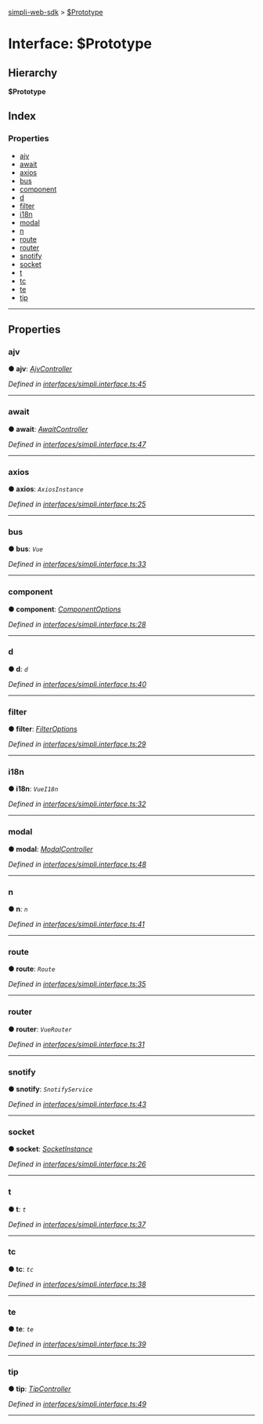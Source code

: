 [simpli-web-sdk](../README.md) > [$Prototype](../interfaces/_prototype.md)

# Interface: $Prototype

## Hierarchy

**$Prototype**

## Index

### Properties

* [ajv](_prototype.md#ajv)
* [await](_prototype.md#await)
* [axios](_prototype.md#axios)
* [bus](_prototype.md#bus)
* [component](_prototype.md#component)
* [d](_prototype.md#d)
* [filter](_prototype.md#filter)
* [i18n](_prototype.md#i18n)
* [modal](_prototype.md#modal)
* [n](_prototype.md#n)
* [route](_prototype.md#route)
* [router](_prototype.md#router)
* [snotify](_prototype.md#snotify)
* [socket](_prototype.md#socket)
* [t](_prototype.md#t)
* [tc](_prototype.md#tc)
* [te](_prototype.md#te)
* [tip](_prototype.md#tip)

---

## Properties

<a id="ajv"></a>

###  ajv

**● ajv**: *[AjvController](../classes/ajvcontroller.md)*

*Defined in [interfaces/simpli.interface.ts:45](https://github.com/simplitech/simpli-web-sdk/blob/2a29ffa/src/interfaces/simpli.interface.ts#L45)*

___
<a id="await"></a>

###  await

**● await**: *[AwaitController](../classes/awaitcontroller.md)*

*Defined in [interfaces/simpli.interface.ts:47](https://github.com/simplitech/simpli-web-sdk/blob/2a29ffa/src/interfaces/simpli.interface.ts#L47)*

___
<a id="axios"></a>

###  axios

**● axios**: *`AxiosInstance`*

*Defined in [interfaces/simpli.interface.ts:25](https://github.com/simplitech/simpli-web-sdk/blob/2a29ffa/src/interfaces/simpli.interface.ts#L25)*

___
<a id="bus"></a>

###  bus

**● bus**: *`Vue`*

*Defined in [interfaces/simpli.interface.ts:33](https://github.com/simplitech/simpli-web-sdk/blob/2a29ffa/src/interfaces/simpli.interface.ts#L33)*

___
<a id="component"></a>

###  component

**● component**: *[ComponentOptions](componentoptions.md)*

*Defined in [interfaces/simpli.interface.ts:28](https://github.com/simplitech/simpli-web-sdk/blob/2a29ffa/src/interfaces/simpli.interface.ts#L28)*

___
<a id="d"></a>

###  d

**● d**: *`d`*

*Defined in [interfaces/simpli.interface.ts:40](https://github.com/simplitech/simpli-web-sdk/blob/2a29ffa/src/interfaces/simpli.interface.ts#L40)*

___
<a id="filter"></a>

###  filter

**● filter**: *[FilterOptions](filteroptions.md)*

*Defined in [interfaces/simpli.interface.ts:29](https://github.com/simplitech/simpli-web-sdk/blob/2a29ffa/src/interfaces/simpli.interface.ts#L29)*

___
<a id="i18n"></a>

###  i18n

**● i18n**: *`VueI18n`*

*Defined in [interfaces/simpli.interface.ts:32](https://github.com/simplitech/simpli-web-sdk/blob/2a29ffa/src/interfaces/simpli.interface.ts#L32)*

___
<a id="modal"></a>

###  modal

**● modal**: *[ModalController](../classes/modalcontroller.md)*

*Defined in [interfaces/simpli.interface.ts:48](https://github.com/simplitech/simpli-web-sdk/blob/2a29ffa/src/interfaces/simpli.interface.ts#L48)*

___
<a id="n"></a>

###  n

**● n**: *`n`*

*Defined in [interfaces/simpli.interface.ts:41](https://github.com/simplitech/simpli-web-sdk/blob/2a29ffa/src/interfaces/simpli.interface.ts#L41)*

___
<a id="route"></a>

###  route

**● route**: *`Route`*

*Defined in [interfaces/simpli.interface.ts:35](https://github.com/simplitech/simpli-web-sdk/blob/2a29ffa/src/interfaces/simpli.interface.ts#L35)*

___
<a id="router"></a>

###  router

**● router**: *`VueRouter`*

*Defined in [interfaces/simpli.interface.ts:31](https://github.com/simplitech/simpli-web-sdk/blob/2a29ffa/src/interfaces/simpli.interface.ts#L31)*

___
<a id="snotify"></a>

###  snotify

**● snotify**: *`SnotifyService`*

*Defined in [interfaces/simpli.interface.ts:43](https://github.com/simplitech/simpli-web-sdk/blob/2a29ffa/src/interfaces/simpli.interface.ts#L43)*

___
<a id="socket"></a>

###  socket

**● socket**: *[SocketInstance](socketinstance.md)*

*Defined in [interfaces/simpli.interface.ts:26](https://github.com/simplitech/simpli-web-sdk/blob/2a29ffa/src/interfaces/simpli.interface.ts#L26)*

___
<a id="t"></a>

###  t

**● t**: *`t`*

*Defined in [interfaces/simpli.interface.ts:37](https://github.com/simplitech/simpli-web-sdk/blob/2a29ffa/src/interfaces/simpli.interface.ts#L37)*

___
<a id="tc"></a>

###  tc

**● tc**: *`tc`*

*Defined in [interfaces/simpli.interface.ts:38](https://github.com/simplitech/simpli-web-sdk/blob/2a29ffa/src/interfaces/simpli.interface.ts#L38)*

___
<a id="te"></a>

###  te

**● te**: *`te`*

*Defined in [interfaces/simpli.interface.ts:39](https://github.com/simplitech/simpli-web-sdk/blob/2a29ffa/src/interfaces/simpli.interface.ts#L39)*

___
<a id="tip"></a>

###  tip

**● tip**: *[TipController](../classes/tipcontroller.md)*

*Defined in [interfaces/simpli.interface.ts:49](https://github.com/simplitech/simpli-web-sdk/blob/2a29ffa/src/interfaces/simpli.interface.ts#L49)*

___

